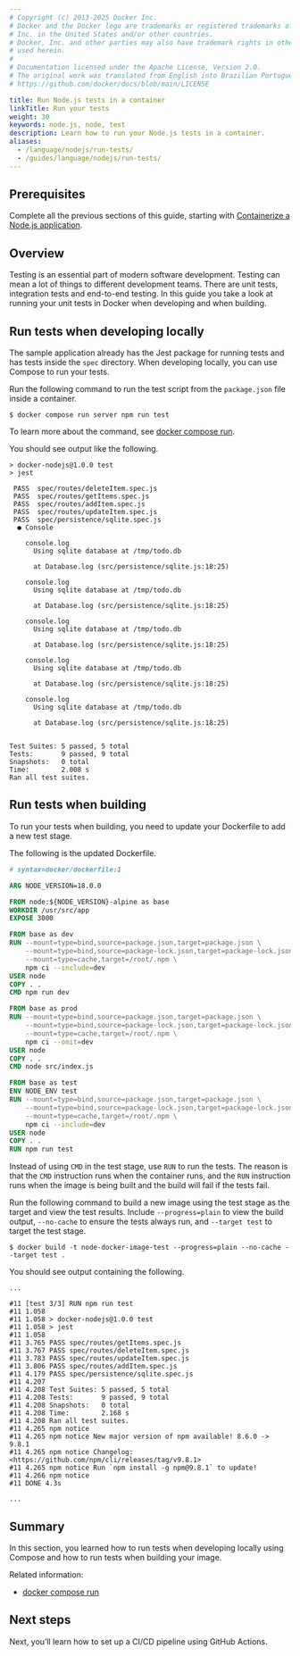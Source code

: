 ```yaml
---
# Copyright (c) 2013-2025 Docker Inc.
# Docker and the Docker logo are trademarks or registered trademarks of Docker,
# Inc. in the United States and/or other countries.
# Docker, Inc. and other parties may also have trademark rights in other terms
# used herein.
#
# Documentation licensed under the Apache License, Version 2.0.
# The original work was translated from English into Brazilian Portuguese.
# https://github.com/docker/docs/blob/main/LICENSE

title: Run Node.js tests in a container
linkTitle: Run your tests
weight: 30
keywords: node.js, node, test
description: Learn how to run your Node.js tests in a container.
aliases:
  - /language/nodejs/run-tests/
  - /guides/language/nodejs/run-tests/
---
```

## Prerequisites

Complete all the previous sections of this guide, starting with [Containerize a Node.js application](containerize.md).

## Overview

Testing is an essential part of modern software development. Testing can mean a
lot of things to different development teams. There are unit tests, integration
tests and end-to-end testing. In this guide you take a look at running your unit
tests in Docker when developing and when building.

## Run tests when developing locally

The sample application already has the Jest package for running tests and has tests inside the `spec` directory. When developing locally, you can use Compose to run your tests.

Run the following command to run the test script from the `package.json` file inside a container.

```console
$ docker compose run server npm run test
```

To learn more about the command, see [docker compose run](/reference/cli/docker/compose/run/).

You should see output like the following.

```console
> docker-nodejs@1.0.0 test
> jest

 PASS  spec/routes/deleteItem.spec.js
 PASS  spec/routes/getItems.spec.js
 PASS  spec/routes/addItem.spec.js
 PASS  spec/routes/updateItem.spec.js
 PASS  spec/persistence/sqlite.spec.js
  ● Console

    console.log
      Using sqlite database at /tmp/todo.db

      at Database.log (src/persistence/sqlite.js:18:25)

    console.log
      Using sqlite database at /tmp/todo.db

      at Database.log (src/persistence/sqlite.js:18:25)

    console.log
      Using sqlite database at /tmp/todo.db

      at Database.log (src/persistence/sqlite.js:18:25)

    console.log
      Using sqlite database at /tmp/todo.db

      at Database.log (src/persistence/sqlite.js:18:25)

    console.log
      Using sqlite database at /tmp/todo.db

      at Database.log (src/persistence/sqlite.js:18:25)


Test Suites: 5 passed, 5 total
Tests:       9 passed, 9 total
Snapshots:   0 total
Time:        2.008 s
Ran all test suites.
```

## Run tests when building

To run your tests when building, you need to update your Dockerfile to add a new test stage.

The following is the updated Dockerfile.

```dockerfile {hl_lines="27-35"}
# syntax=docker/dockerfile:1

ARG NODE_VERSION=18.0.0

FROM node:${NODE_VERSION}-alpine as base
WORKDIR /usr/src/app
EXPOSE 3000

FROM base as dev
RUN --mount=type=bind,source=package.json,target=package.json \
    --mount=type=bind,source=package-lock.json,target=package-lock.json \
    --mount=type=cache,target=/root/.npm \
    npm ci --include=dev
USER node
COPY . .
CMD npm run dev

FROM base as prod
RUN --mount=type=bind,source=package.json,target=package.json \
    --mount=type=bind,source=package-lock.json,target=package-lock.json \
    --mount=type=cache,target=/root/.npm \
    npm ci --omit=dev
USER node
COPY . .
CMD node src/index.js

FROM base as test
ENV NODE_ENV test
RUN --mount=type=bind,source=package.json,target=package.json \
    --mount=type=bind,source=package-lock.json,target=package-lock.json \
    --mount=type=cache,target=/root/.npm \
    npm ci --include=dev
USER node
COPY . .
RUN npm run test
```

Instead of using `CMD` in the test stage, use `RUN` to run the tests. The reason is that the `CMD` instruction runs when the container runs, and the `RUN` instruction runs when the image is being built and the build will fail if the tests fail.

Run the following command to build a new image using the test stage as the target and view the test results. Include `--progress=plain` to view the build output, `--no-cache` to ensure the tests always run, and `--target test` to target the test stage.

```console
$ docker build -t node-docker-image-test --progress=plain --no-cache --target test .
```

You should see output containing the following.

```console
...

#11 [test 3/3] RUN npm run test
#11 1.058
#11 1.058 > docker-nodejs@1.0.0 test
#11 1.058 > jest
#11 1.058
#11 3.765 PASS spec/routes/getItems.spec.js
#11 3.767 PASS spec/routes/deleteItem.spec.js
#11 3.783 PASS spec/routes/updateItem.spec.js
#11 3.806 PASS spec/routes/addItem.spec.js
#11 4.179 PASS spec/persistence/sqlite.spec.js
#11 4.207
#11 4.208 Test Suites: 5 passed, 5 total
#11 4.208 Tests:       9 passed, 9 total
#11 4.208 Snapshots:   0 total
#11 4.208 Time:        2.168 s
#11 4.208 Ran all test suites.
#11 4.265 npm notice
#11 4.265 npm notice New major version of npm available! 8.6.0 -> 9.8.1
#11 4.265 npm notice Changelog: <https://github.com/npm/cli/releases/tag/v9.8.1>
#11 4.265 npm notice Run `npm install -g npm@9.8.1` to update!
#11 4.266 npm notice
#11 DONE 4.3s

...
```

## Summary

In this section, you learned how to run tests when developing locally using Compose and how to run tests when building your image.

Related information:

- [docker compose run](/reference/cli/docker/compose/run/)

## Next steps

Next, you’ll learn how to set up a CI/CD pipeline using GitHub Actions.

